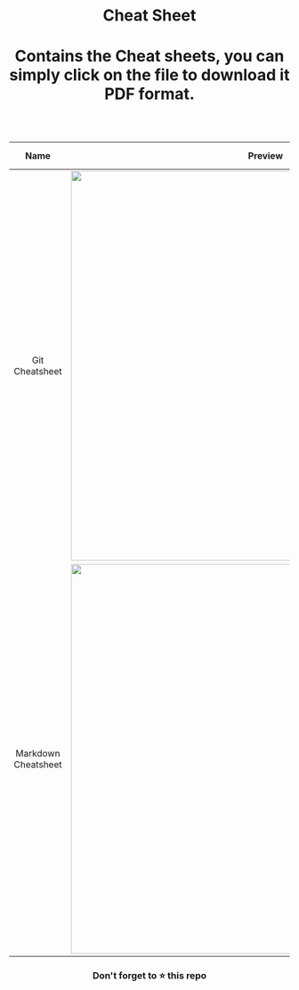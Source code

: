 <h1 align ="center">Cheat Sheet</h1>

####        <h1 align ="center">Contains the Cheat sheets, you can simply click on the file to download it PDF format.</h1>                        
</br>
</br>

|Name               |              Preview                                                                                                          |Maker          |      Downloadable file   |
|:-----------------:|-------------------------------------------------------------------------------------------------------------------------------|---------------|:------------------------:|
|Git Cheatsheet     |<img src="https://user-images.githubusercontent.com/51878265/165011193-e6157e76-1d6f-45c2-9c95-594d9f9c6163.jpg" height="700"> |**GitHub**     | [`Click here`](https://github.com/Pradumnasaraf/open-source-with-pradumna/files/8551274/GitHub.Git.Cheatsheet.pdf)|
|Markdown Cheatsheet|<img src="https://user-images.githubusercontent.com/51878265/165011196-8243c7bd-ee80-4546-81d1-946c66bd72d8.jpg" height="700"> |**GitHub**     | [`Click here`](https://github.com/Pradumnasaraf/open-source-with-pradumna/files/8551272/GitHub.Markdown.Cheatsheet.pdf)|


<h3 align = "center">Don't forget to ⭐ this repo<h3>
